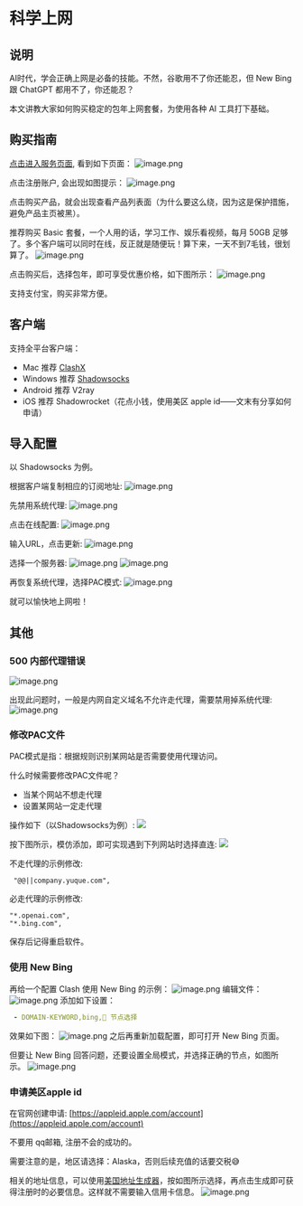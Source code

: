 # 科学上网
## 说明
AI时代，学会正确上网是必备的技能。不然，谷歌用不了你还能忍，但 New Bing 跟 ChatGPT 都用不了，你还能忍？

本文讲教大家如何购买稳定的包年上网套餐，为使用各种 AI 工具打下基础。
## 购买指南
[点击进入服务页面](https://cp.cloudnx.cc/aff.php?aff=22930), 看到如下页面：
![image.png](https://raw.gitmirror.com/levy9527/image-holder/main/docs/tools/1682172119852.png)

点击注册账户, 会出现如图提示：
![image.png](https://raw.gitmirror.com/levy9527/image-holder/main/docs/tools/1682172124456.png)

点击购买产品，就会出现查看产品列表面（为什么要这么绕，因为这是保护措施，避免产品主页被黑）。

推荐购买 Basic 套餐，一个人用的话，学习工作、娱乐看视频，每月 50GB 足够了。多个客户端可以同时在线，反正就是随便玩！算下来，一天不到7毛钱，很划算了。
![image.png](../../download-images/img.png)

点击购买后，选择包年，即可享受优惠价格，如下图所示：
![image.png](../../download-images/img_1.png)

支持支付宝，购买非常方便。

## 客户端

支持全平台客户端：

- Mac 推荐 [ClashX](https://github.com/yichengchen/clashX/releases)
- Windows 推荐 [Shadowsocks](https://github.com/shadowsocks/shadowsocks-windows/releases)
- Android 推荐 V2ray
- iOS 推荐 Shadowrocket（花点小钱，使用美区 apple id——文末有分享如何申请）

## 导入配置

以 Shadowsocks 为例。

根据客户端复制相应的订阅地址:
![image.png](https://raw.gitmirror.com/levy9527/image-holder/main/docs/tools/1682172131049.png)

先禁用系统代理:
![image.png](https://raw.gitmirror.com/levy9527/image-holder/main/docs/tools/1682172136278.png)

点击在线配置:
![image.png](https://raw.gitmirror.com/levy9527/image-holder/main/docs/tools/1682172141931.png)

输入URL，点击更新:
![image.png](https://raw.gitmirror.com/levy9527/image-holder/main/docs/tools/1682172145950.png)

选择一个服务器:
![image.png](https://raw.gitmirror.com/levy9527/image-holder/main/docs/tools/1682172149930.png)
![image.png](https://raw.gitmirror.com/levy9527/image-holder/main/docs/tools/1682172155098.png)

再恢复系统代理，选择PAC模式:
![image.png](https://raw.gitmirror.com/levy9527/image-holder/main/docs/tools/1682172160264.png)

就可以愉快地上网啦！
## 其他
### 500 内部代理错误 
![image.png](https://raw.gitmirror.com/levy9527/image-holder/main/docs/tools/1682172164184.png)

出现此问题时，一般是内网自定义域名不允许走代理，需要禁用掉系统代理:
![image.png](https://raw.gitmirror.com/levy9527/image-holder/main/docs/tools/1682172170331.png)

### 修改PAC文件
PAC模式是指：根据规则识别某网站是否需要使用代理访问。

什么时候需要修改PAC文件呢？

- 当某个网站不想走代理
- 设置某网站一定走代理

操作如下（以Shadowsocks为例）:
![](https://raw.gitmirror.com/levy9527/image-holder/main/docs/tools/1682172175096.png)

按下图所示，模仿添加，即可实现遇到下列网站时选择直连:
![](https://raw.gitmirror.com/levy9527/image-holder/main/docs/tools/1682172179825.png)

不走代理的示例修改:
```shell
 "@@||company.yuque.com",
```

必走代理的示例修改:
```shell
"*.openai.com",
"*.bing.com",
```

保存后记得重启软件。

### 使用 New Bing
再给一个配置 Clash 使用 New Bing 的示例：
![image.png](https://raw.gitmirror.com/levy9527/image-holder/main/docs/tools/1682172184433.png)
编辑文件：
![image.png](https://raw.gitmirror.com/levy9527/image-holder/main/docs/tools/1682172189506.png)
添加如下设置：
```yaml
 - DOMAIN-KEYWORD,bing,🚀 节点选择
```
效果如下图：
![image.png](https://raw.gitmirror.com/levy9527/image-holder/main/docs/tools/1682172193803.png)
之后再重新加载配置，即可打开 New Bing 页面。

但要让 New Bing 回答问题，还要设置全局模式，并选择正确的节点，如图所示。
![image.png](https://raw.gitmirror.com/levy9527/image-holder/main/docs/tools/1682172198850.png)
### 申请美区apple id
在官网创建申请: [https://appleid.apple.com/account](https://appleid.apple.com/account)

不要用 qq邮箱, 注册不会的成功的。

需要注意的是，地区请选择：Alaska，否则后续充值的话要交税😅

相关的地址信息，可以使用[美国地址生成器](https://www.prepostseo.com/tool/fake-address-generator)，按如图所示选择，再点击生成即可获得注册时的必要信息。这样就不需要输入信用卡信息。
![image.png](https://raw.gitmirror.com/levy9527/image-holder/main/docs/tools/1682172198851.png)